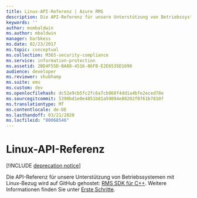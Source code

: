 ```yaml
---
title: Linux-API-Referenz | Azure RMS
description: Die API-Referenz für unsere Unterstützung von Betriebssystemen mit Linux-Bezug wird auf GitHub gehostet.
keywords: ''
author: msmbaldwin
ms.author: mbaldwin
manager: barbkess
ms.date: 02/23/2017
ms.topic: conceptual
ms.collection: M365-security-compliance
ms.service: information-protection
ms.assetid: 2BD4F55D-BA88-4516-86FB-E2E6535D1690
audience: developer
ms.reviewer: shubhamp
ms.suite: ems
ms.custom: dev
ms.openlocfilehash: dc52e9cb5fc2fc6a7cb868f4dd1a4bfe2eced78e
ms.sourcegitcommit: 5390bd1e0e4851b81a59094e80202f0761b7810f
ms.translationtype: MT
ms.contentlocale: de-DE
ms.lasthandoff: 03/21/2020
ms.locfileid: "80068546"
---
```

# <a name="linux-api-reference"></a>Linux-API-Referenz

[!INCLUDE [deprecation notice](../includes/deprecation-warning.md)]

Die API-Referenz für unsere Unterstützung von Betriebssystemen mit Linux-Bezug wird auf GitHub gehostet: [RMS SDK für C++](https://azuread.github.io/rms-sdk-for-cpp/annotated.html). Weitere Informationen finden Sie unter [Erste Schritte](get-started.md).
